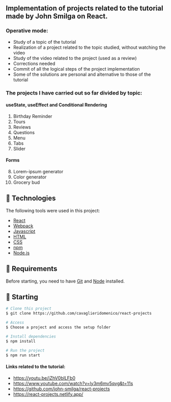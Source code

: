 ## Implementation of projects related to the tutorial made by John Smilga on React.

### Operative mode:

- Study of a topic of the tutorial
- Realization of a project related to the topic studied, without watching the video
- Study of the video related to the project (used as a review)
- Corrections needed
- Commit of all the logical steps of the project implementation
- Some of the solutions are personal and alternative to those of the tutorial

### The projects I have carried out so far divided by topic:

#### useState, useEffect and Conditional Rendering

1. Birthday Reminder
2. Tours
3. Reviews
4. Questions
5. Menu
6. Tabs
7. Slider

#### Forms

8. Lorem-ipsum generator
9. Color generator
10. Grocery bud

## :pushpin: Technologies

The following tools were used in this project:

- [React](https://reactjs.org/)
- [Webpack](https://webpack.js.org/)
- [Javascript](https://www.ecma-international.org/publications-and-standards/standards/ecma-262/)
- [HTML](https://html.spec.whatwg.org/multipage/)
- [CSS](https://www.w3.org/Style/CSS/)
- [npm](https://docs.npmjs.com/)
- [Node.js](https://nodejs.org/en/)

## :pushpin: Requirements

Before starting, you need to have [Git](https://git-scm.com) and [Node](https://nodejs.org/en/) installed.

## :pushpin: Starting

```bash
# Clone this project
$ git clone https://github.com/cavaglieridomenico/react-projects

# Access
$ Choose a project and access the setup folder

# Install dependencies
$ npm install

# Run the project
$ npm run start

```

#### Links related to the tutorial:

- https://youtu.be/iZhV0bILFb0
- https://www.youtube.com/watch?v=ly3m6mv5qvg&t=11s
- https://github.com/john-smilga/react-projects
- https://react-projects.netlify.app/
